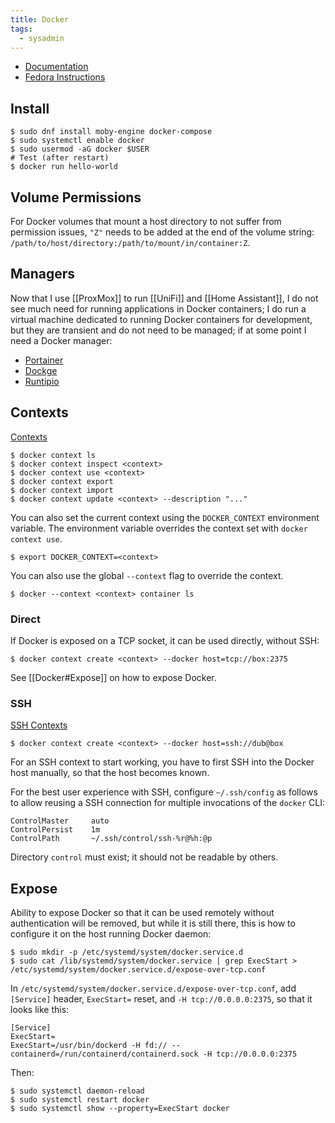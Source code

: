 ```yaml
---
title: Docker
tags:
  - sysadmin
---
```

- [Documentation](https://docs.docker.com/reference/)
- [Fedora Instructions](https://linuxconfig.org/how-to-install-and-configure-docker-ce-moby-engine-on-fedora-32)

## Install
```shell
$ sudo dnf install moby-engine docker-compose
$ sudo systemctl enable docker
$ sudo usermod -aG docker $USER
# Test (after restart)
$ docker run hello-world
```

## Volume Permissions
For Docker volumes that mount a host directory to not suffer from permission issues, `"Z"` needs to be added at the end of the volume string: `/path/to/host/directory:/path/to/mount/in/container:Z`.

## Managers

Now that I use [[ProxMox]] to run [[UniFi]] and [[Home Assistant]], I do not see much need for running applications in Docker containers; I do run a virtual machine dedicated to running Docker containers for development, but they are transient and do not need to be managed; if at some point I need a Docker manager:
- [Portainer](https://github.com/portainer/portainer)
- [Dockge](https://github.com/louislam/dockge)
- [Runtipio](https://runtipi.io/)
## Contexts
[Contexts](https://docs.docker.com/engine/manage-resources/contexts/)
```console
$ docker context ls
$ docker context inspect <context>
$ docker context use <context>
$ docker context export
$ docker context import
$ docker context update <context> --description "..."
```
You can also set the current context using the `DOCKER_CONTEXT` environment variable. The environment variable overrides the context set with `docker context use`.
```console
$ export DOCKER_CONTEXT=<context>
```
You can also use the global `--context` flag to override the context.
```console
$ docker --context <context> container ls
```

### Direct
If Docker is exposed on a TCP socket, it can be used directly, without SSH:
```console
$ docker context create <context> --docker host=tcp://box:2375
```

See [[Docker#Expose]] on how to expose Docker.

### SSH
[SSH Contexts](https://docs.docker.com/engine/security/protect-access/#use-ssh-to-protect-the-docker-daemon-socket)
```console
$ docker context create <context> --docker host=ssh://dub@box
```

For an SSH context to start working, you have to first SSH into the Docker host manually, so that the host becomes known.

For the best user experience with SSH, configure `~/.ssh/config` as follows to allow reusing a SSH connection for multiple invocations of the `docker` CLI:
```text
ControlMaster     auto
ControlPersist    1m
ControlPath       ~/.ssh/control/ssh-%r@%h:@p
```
Directory `control` must exist; it should not be readable by others.

## Expose

Ability to expose Docker so that it can be used remotely without authentication will be removed, but while it is still there, this is how to configure it on the host running Docker daemon:
```console
$ sudo mkdir -p /etc/systemd/system/docker.service.d
$ sudo cat /lib/systemd/system/docker.service | grep ExecStart > /etc/systemd/system/docker.service.d/expose-over-tcp.conf
```

In `/etc/systemd/system/docker.service.d/expose-over-tcp.conf`, add `[Service]` header, `ExecStart=` reset, and `-H tcp://0.0.0.0:2375`, so that it looks like this:
```text
[Service]
ExecStart=
ExecStart=/usr/bin/dockerd -H fd:// --containerd=/run/containerd/containerd.sock -H tcp://0.0.0.0:2375
```

Then:
```console
$ sudo systemctl daemon-reload
$ sudo systemctl restart docker
$ sudo systemctl show --property=ExecStart docker
```